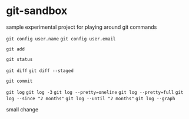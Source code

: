 # git-sandbox
sample experimental project for playing around git commands 

`git config user.name`
`git config user.email`


`git add`

`git status`

`git diff`
`git diff --staged`

`git commit`

`git log`
`git log -3`
`git log --pretty=oneline`
`git log --pretty=full`
`git log --since "2 months"`
`git log --until "2 months"`
`git log --graph`

small change